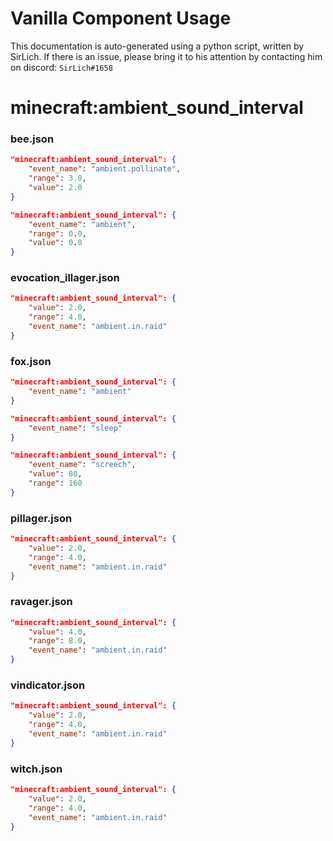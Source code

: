# Vanilla Component Usage
This documentation is auto-generated using a python script, written by SirLich. If there is an issue, please bring it to his attention by contacting him on discord: `SirLich#1658`

# minecraft:ambient_sound_interval
### bee.json
```JSON
"minecraft:ambient_sound_interval": {
    "event_name": "ambient.pollinate",
    "range": 3.0,
    "value": 2.0
}
```

```JSON
"minecraft:ambient_sound_interval": {
    "event_name": "ambient",
    "range": 0.0,
    "value": 0.0
}
```

### evocation_illager.json
```JSON
"minecraft:ambient_sound_interval": {
    "value": 2.0,
    "range": 4.0,
    "event_name": "ambient.in.raid"
}
```

### fox.json
```JSON
"minecraft:ambient_sound_interval": {
    "event_name": "ambient"
}
```

```JSON
"minecraft:ambient_sound_interval": {
    "event_name": "sleep"
}
```

```JSON
"minecraft:ambient_sound_interval": {
    "event_name": "screech",
    "value": 80,
    "range": 160
}
```

### pillager.json
```JSON
"minecraft:ambient_sound_interval": {
    "value": 2.0,
    "range": 4.0,
    "event_name": "ambient.in.raid"
}
```

### ravager.json
```JSON
"minecraft:ambient_sound_interval": {
    "value": 4.0,
    "range": 8.0,
    "event_name": "ambient.in.raid"
}
```

### vindicator.json
```JSON
"minecraft:ambient_sound_interval": {
    "value": 2.0,
    "range": 4.0,
    "event_name": "ambient.in.raid"
}
```

### witch.json
```JSON
"minecraft:ambient_sound_interval": {
    "value": 2.0,
    "range": 4.0,
    "event_name": "ambient.in.raid"
}
```

